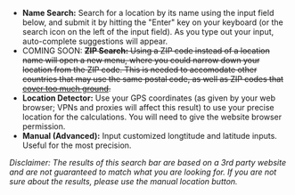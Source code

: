 - **Name Search:** Search for a location by its name using the input field below, and submit it by hitting the "Enter" key on your keyboard (or the search icon on the left of the input field). As you type out your input, auto-complete suggestions will appear.
- COMING SOON: ~~**ZIP Search:** Using a ZIP code instead of a location name will open a new menu, where you could narrow down your location from the ZIP code. This is needed to accomodate other countries that may use the same postal code, as well as ZIP codes that [cover too much ground](https://kosherjava.com/2018/09/05/zip-codes-and-zmanim-use-with-care/).~~
- **Location Detector:** Use your GPS coordinates (as given by your web browser; VPNs and proxies will affect this result) to use your precise location for the calculations. You will need to give the website browser permission.
- **Manual (Advanced):** Input customized longtitude and latitude inputs. Useful for the most precision.

_Disclaimer: The results of this search bar are based on a 3rd party website and are not guaranteed to match what you are looking for. If you are not sure about the results, please use the manual location button._